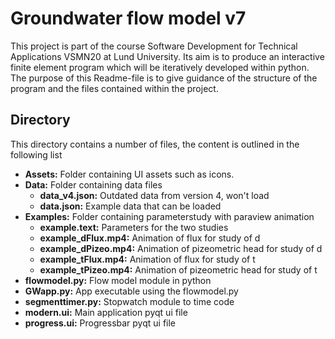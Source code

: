 # Groundwater flow model v7
This project is part of the course Software Development for Technical Applications VSMN20 at Lund University. Its aim is to produce an interactive finite element program which will be iteratively developed within python. The purpose of this Readme-file is to give guidance of the structure of the program and the files contained within the project. 

## Directory
This directory contains a number of files, the content is outlined in the following list
- **Assets:** Folder containing UI assets such as icons.
- **Data:** Folder containing data files
  - **data_v4.json:** Outdated data from version 4, won't load
  - **data.json:** Example data that can be loaded
- **Examples:** Folder containing parameterstudy with paraview animation
  - **example.text:** Parameters for the two studies
  - **example_dFlux.mp4:** Animation of flux for study of d
  - **example_dPizeo.mp4:** Animation of pizeometric head for study of d
  - **example_tFlux.mp4:** Animation of flux for study of t
  - **example_tPizeo.mp4:** Animation of pizeometric head for study of t
- **flowmodel.py:** Flow model module in python
- **GWapp.py:** App executable using the flowmodel.py
- **segmenttimer.py:** Stopwatch module to time code
- **modern.ui:** Main application pyqt ui file
- **progress.ui:** Progressbar pyqt ui file
